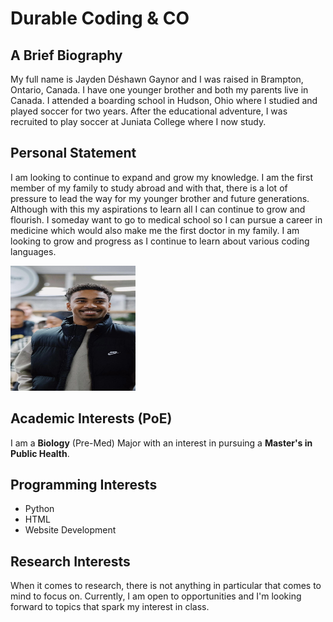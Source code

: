 <html lang="en-US">
<h1>Durable Coding & CO</h1>

<h2>A Brief Biography</h2>
<p>My full name is Jayden Déshawn Gaynor and I was raised in Brampton, Ontario, Canada. I have one younger brother and both my parents live in Canada. I attended a boarding school in Hudson, Ohio where I studied and played soccer for two years. After the educational adventure, I was recruited to play soccer at Juniata College where I now study.</p>

<h2>Personal Statement</h2>
<p>I am looking to continue to expand and grow my knowledge. I am the first member of my family to study abroad and with that, there is a lot of pressure to lead the way for my younger brother and future generations. Although with this my aspirations to learn all I can continue to grow and flourish. I someday want to go to medical school so I can pursue a career in medicine which would also make me the first doctor in my family. I am looking to grow and progress as I continue to learn about various coding languages.</p>
 <img width="200" height="200" src="pic for project.jpg" alt="A photo of Jayden Gaynor"/>
<h2>Academic Interests (PoE)</h2>
<p>I am a <strong>Biology</strong> (Pre-Med) Major with an interest in pursuing a <strong>Master's in Public Health</strong>.</p>

<h2>Programming Interests</h2>
<ul>
  <li>Python</li>
  <li>HTML</li>
  <li>Website Development</li>
</ul>

<h2>Research Interests</h2>
<p>When it comes to research, there is not anything in particular that comes to mind to focus on. Currently, I am open to opportunities and I'm looking forward to topics that spark my interest in class.</p>
